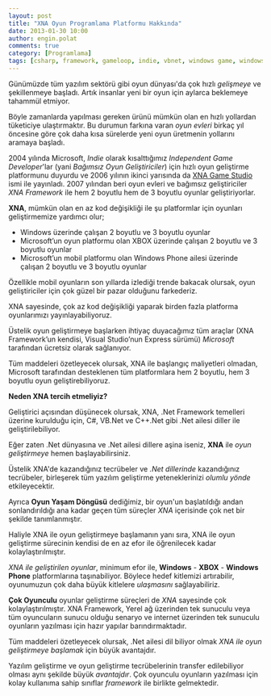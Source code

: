 ```yaml
---
layout: post
title: "XNA Oyun Programlama Platformu Hakkında"
date: 2013-01-30 10:00
author: engin.polat
comments: true
category: [Programlama]
tags: [csharp, framework, gameloop, indie, vbnet, windows game, windows phone, windows8, windowsphone, XNA, xna game studio]
---
```

Günümüzde tüm yazılım sektörü gibi oyun dünyası'da çok hızlı *gelişmeye* ve şekillenmeye başladı. Artık insanlar yeni bir oyun için aylarca beklemeye tahammül etmiyor.

Böyle zamanlarda yapılması gereken ürünü mümkün olan en hızlı yollardan tüketiciye ulaştırmaktır.
Bu durumun farkına varan *oyun evleri* birkaç yıl öncesine göre çok daha kısa sürelerde yeni oyun üretmenin yollarını aramaya başladı.

2004 yılında Microsoft, *Indie* olarak kısalttığımız *Independent Game Developer*'lar (yani *Bağımsız Oyun Geliştiriciler*) için hızlı oyun geliştirme platformunu duyurdu ve 2006 yılının ikinci yarısında da <a href="http://www.microsoft.com/en-us/download/details.aspx?id=23714" title="Download : XNA Game Studio" target="_blank">XNA Game Studio</a> ismi ile yayınladı.
2007 yılından beri oyun evleri ve bağımsız geliştiriciler *XNA Framework* ile hem 2 boyutlu hem de 3 boyutlu oyunlar geliştiriyorlar.

**XNA**, mümkün olan en az kod değişikliği ile şu platformlar için oyunları geliştirmemize yardımcı olur;



*   Windows üzerinde çalışan 2 boyutlu ve 3 boyutlu oyunlar
*   Microsoft’un oyun platformu olan XBOX üzerinde çalışan 2 boyutlu ve 3 boyutlu oyunlar
*   Microsoft’un mobil platformu olan Windows Phone ailesi üzerinde çalışan 2 boyutlu ve 3 boyutlu oyunlar

Özellikle mobil oyunların son yıllarda izlediği trende bakacak olursak, oyun geliştiriciler için çok güzel bir pazar olduğunu farkederiz.

XNA sayesinde, çok az kod değişikliği yaparak birden fazla platforma oyunlarımızı yayınlayabiliyoruz.

Üstelik oyun geliştirmeye başlarken ihtiyaç duyacağımız tüm araçlar (XNA Framework’un kendisi, Visual Studio’nun Express sürümü) *Microsoft* tarafından ücretsiz olarak sağlanıyor.

Tüm maddeleri özetleyecek olursak, XNA ile başlangıç maliyetleri olmadan, Microsoft tarafından desteklenen tüm platformlara hem 2 boyutlu, hem 3 boyutlu oyun geliştirebiliyoruz.

**Neden XNA tercih etmeliyiz?**

Geliştirici açısından düşünecek olursak, XNA, .Net Framework temelleri üzerine kurulduğu için,  C#, VB.Net ve C++.Net gibi .Net ailesi diller ile geliştirilebiliyor.

Eğer zaten .Net dünyasına ve .Net ailesi dillere aşina iseniz, **XNA** ile *oyun geliştirmeye* hemen başlayabilirsiniz.

Üstelik XNA'de kazandığınız tecrübeler ve *.Net dillerinde* kazandığınız tecrübeler, birleşerek tüm yazılım geliştirme yeteneklerinizi *olumlu yönde* etkileyecektir.

Ayrıca **Oyun Yaşam Döngüsü** dediğimiz, bir oyun'un başlatıldığı andan sonlandırıldığı ana kadar geçen tüm süreçler *XNA* içerisinde çok net bir şekilde tanımlanmıştır.

Haliyle XNA ile oyun geliştirmeye başlamanın yanı sıra, XNA ile oyun geliştirme sürecinin kendisi de en az efor ile öğrenilecek kadar kolaylaştırılmıştır.

*XNA ile geliştirilen oyunlar*, minimum efor ile, **Windows** - **XBOX** - **Windows Phone** platformlarına taşınabiliyor. Böylece hedef kitlemizi artırabilir, oyunumuzun çok daha büyük kitlelere *ulaşmasını* sağlayabiliriz.

**Çok Oyunculu** oyunlar geliştirme süreçleri de *XNA* sayesinde çok kolaylaştırılmıştır. XNA Framework, Yerel ağ üzerinden tek sunuculu veya tüm oyuncuların sunucu olduğu senaryo ve internet üzerinden tek sunuculu oyunların yazılması için hazır yapılar barındırmaktadır.

Tüm maddeleri özetleyecek olursak, .Net ailesi dil biliyor olmak *XNA ile oyun geliştirmeye başlamak* için büyük avantajdır.

Yazılım geliştirme ve oyun geliştirme tecrübelerinin transfer edilebiliyor olması aynı şekilde büyük *avantajdır*. Çok oyunculu oyunların yazılması için kolay kullanıma sahip sınıflar *framework* ile birlikte gelmektedir.

